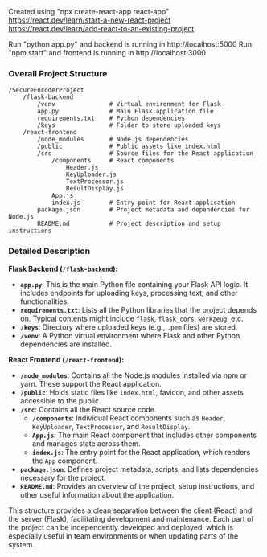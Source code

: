 Created using "npx create-react-app react-app"
https://react.dev/learn/start-a-new-react-project
https://react.dev/learn/add-react-to-an-existing-project

Run "python app.py" and backend is running in http://localhost:5000
Run "npm start" and frontend is running in http://localhost:3000



### Overall Project Structure

```
/SecureEncoderProject
    /flask-backend
        /venv               # Virtual environment for Flask
        app.py              # Main Flask application file
        requirements.txt    # Python dependencies
        /keys               # Folder to store uploaded keys
    /react-frontend
        /node_modules       # Node.js dependencies
        /public             # Public assets like index.html
        /src                # Source files for the React application
            /components     # React components
                Header.js
                KeyUploader.js
                TextProcessor.js
                ResultDisplay.js
            App.js
            index.js        # Entry point for React application
        package.json        # Project metadata and dependencies for Node.js
        README.md           # Project description and setup instructions
```

### Detailed Description

**Flask Backend (`/flask-backend`):**
- **`app.py`**: This is the main Python file containing your Flask API logic. It includes endpoints for uploading keys, processing text, and other functionalities.
- **`requirements.txt`**: Lists all the Python libraries that the project depends on. Typical contents might include `flask`, `flask_cors`, `werkzeug`, etc.
- **`/keys`**: Directory where uploaded keys (e.g., `.pem` files) are stored.
- **`/venv`**: A Python virtual environment where Flask and other Python dependencies are installed.

**React Frontend (`/react-frontend`):**
- **`/node_modules`**: Contains all the Node.js modules installed via npm or yarn. These support the React application.
- **`/public`**: Holds static files like `index.html`, favicon, and other assets accessible to the public.
- **`/src`**: Contains all the React source code.
  - **`/components`**: Individual React components such as `Header`, `KeyUploader`, `TextProcessor`, and `ResultDisplay`.
  - **`App.js`**: The main React component that includes other components and manages state across them.
  - **`index.js`**: The entry point for the React application, which renders the `App` component.
- **`package.json`**: Defines project metadata, scripts, and lists dependencies necessary for the project.
- **`README.md`**: Provides an overview of the project, setup instructions, and other useful information about the application.

This structure provides a clean separation between the client (React) and the server (Flask), facilitating development and maintenance. Each part of the project can be independently developed and deployed, which is especially useful in team environments or when updating parts of the system.